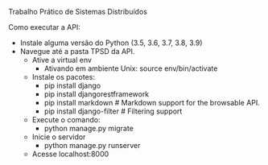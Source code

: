 Trabalho Prático de Sistemas Distribuídos

Como executar a API:


* Instale alguma versão do Python (3.5, 3.6, 3.7, 3.8, 3.9)
* Navegue até a pasta TPSD da API.
    * Ative a virtual env
        * Ativando em ambiente Unix: source env/bin/activate
    * Instale os pacotes:
        * pip install django
        * pip install djangorestframework
        * pip install markdown       # Markdown support for the browsable API.
        * pip install django-filter  # Filtering support
    * Execute o comando:
        * python manage.py migrate
    * Inicie o servidor
        * python manage.py runserver
    * Acesse localhost:8000
        